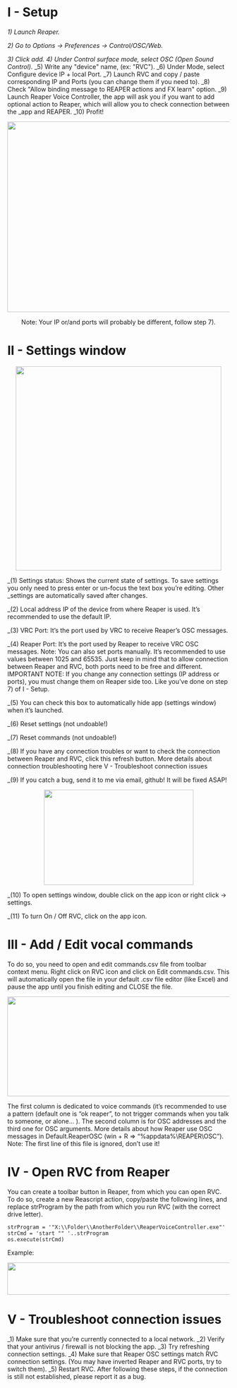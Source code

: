 # I - Setup

_1) Launch Reaper._

_2) Go to Options -> Preferences -> Control/OSC/Web._

_3) Click add._
_4) Under Control surface mode, select OSC (Open Sound Control)._
_5) Write any "device" name, (ex: "RVC").
_6) Under Mode, select Configure device IP + local Port.
_7) Launch RVC and copy / paste corresponding IP and Ports (you can change them if you need to).
_8) Check "Allow binding message to REAPER actions and FX learn" option.
_9) Launch Reaper Voice Controller, the app will ask you if you want to add optional action to Reaper, which will allow you to check connection between the _app and REAPER.
_10) Profit!

<p align="center">
<img width="559" height="432" src="https://user-images.githubusercontent.com/78812716/181014274-1a6ac2b5-fed2-4a8d-a97a-9bc94e5ef70f.png">
</p>  
<p align="center">
Note: Your IP or/and ports will probably be different, follow step 7).
</p>

# II - Settings window
<p align="center">
<img width="466" height="463" src="https://user-images.githubusercontent.com/78812716/181275378-d2932c08-bcce-44f7-9404-668b5cfb93ac.png">
</p>  

_(1) Settings status: Shows the current state of settings. To save settings you only need to press enter or un-focus the text box you’re editing. Other _settings are automatically saved after changes.

_(2) Local address IP of the device from where Reaper is used. It’s recommended to use the default IP.

_(3) VRC Port: It’s the port used by VRC to receive Reaper’s OSC messages. 

_(4) Reaper Port: It’s the port used by Reaper to receive VRC OSC messages. 
Note: You can also set ports manually. It’s recommended to use values between 1025 and 65535. Just keep in mind that to allow connection between Reaper and RVC, both ports need to be free and different.
IMPORTANT NOTE: If you change any connection settings (IP address or ports), you must change them on Reaper side too. Like you’ve done on step 7) of I - Setup.

_(5) You can check this box to automatically hide app (settings window) when it’s launched.

_(6) Reset settings (not undoable!)

_(7) Reset commands (not undoable!)

_(8) If you have any connection troubles or want to check the connection between Reaper and RVC, click this refresh button. More details about connection troubleshooting here V - Troubleshoot connection issues

_(9) If you catch a bug, send it to me via email, github! It will be fixed ASAP!

<p align="center">
<img width="339" height="216" src="https://user-images.githubusercontent.com/78812716/181276200-af8a32e6-be1f-44a6-bbd6-de298b7fd60a.png">
</p>  

_(10) To open settings window, double click on the app icon or right click -> settings. 

_(11) To turn On / Off RVC, click on the app icon. 

# III - Add / Edit vocal commands
To do so, you need to open and edit commands.csv file from toolbar context menu. Right click on RVC icon and click on Edit commands.csv.
This will automatically open the file in your default .csv file editor (like Excel) and pause the app until you finish editing and CLOSE the file.

<p align="center">
<img width="524" height="226" src="https://user-images.githubusercontent.com/78812716/180656504-a42afbcf-cf97-4990-ad6e-3fb670ff081b.png">
</p>  

The first column is dedicated to voice commands (it’s recommended to use a pattern (default one is “ok reaper”, to not trigger commands when you talk to someone, or alone… ).
The second column is for OSC addresses and the third one for OSC arguments. More details about how Reaper use OSC messages in Default.ReaperOSC (win + R => “%appdata%\REAPER\OSC”). Note: The first line of this file is ignored, don’t use it!

# IV - Open RVC from Reaper

You can create a toolbar button in Reaper, from which you can open RVC. To do so, create a new Reascript action, copy/paste the following lines, and replace strProgram by the path from which you run RVC (with the correct drive letter).
```
strProgram = '"X:\\Folder\\AnotherFolder\\ReaperVoiceController.exe"'
strCmd = 'start "" '..strProgram
os.execute(strCmd)
```

Example:  
<p align="center">
<img width="917" height="73" src="https://user-images.githubusercontent.com/78812716/180656487-40391961-f901-4853-8989-fe99f359d6ee.png">
</p>  

# V - Troubleshoot connection issues

_1) Make sure that you’re currently connected to a local network.
_2) Verify that your antivirus / firewall is not blocking the app.
_3) Try refreshing connection settings.
_4) Make sure that Reaper OSC settings match RVC connection settings. (You may have inverted Reaper and RVC ports, try to switch them).
_5) Restart RVC.
After following these steps, if the connection is still not established, please report it as a bug.
